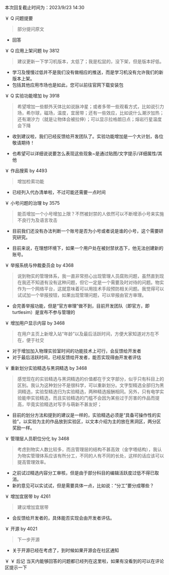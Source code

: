 本次回复截止时间为：2023/9/23 14:30

￥  Q 问题提要

> 部分提问原文

- 回答

￥  Q 应用上架问题 by 3812

> 建议更新一下学习机版本，太低了；我是松鼠的，没下架，但是版本好低。

-  学习及慢慢过低并不是我们没有做相应的推送，而是学习机没有允许我们的新版本上架。
-  包括其他应用市场也是如此，您可以前往官网下载安装包


￥  Q 实验功能增加 by 3918

> 希望增加一些额外天体比如说脉冲星；或者多带一些观看方式，比如说引力场，希尔球，磁场，温度，宜居带；还有一些效应，比如说什么潮汐加热；还有潮汐力（就是让物体会被拉伸）；可以显示拉格朗日点；熔岩行星温度会下降

- 收到建议啦，我们已经反馈给开发团队了。实验功能增加是一个大计划，各位敬请期待！

- 也希望可以详细说说要怎么表现这些现象~是通过贴图/文字提示/详细属性/其他


￥  作品搜索 by 4493

> 增加检索功能

- 已经列入代办清单啦，不过可能还需要一点时间

￥  小号问题的治理 by 3575

> 能否增加一个小号增加上限？不然被封禁的人依然可以不断增添小号来实施不良行为及语言攻击

- 目前我们还没有办法判断一个账号是否为小号或者说是谁的小号，这个需要研究研究。

- 目前来说，在理想环境下，如果一个用户处在被封禁状态下，他无法创建新的账号。

￥  举报系统与仲裁委员会 by 4368

> 说到物实的管理体系，我一直非常担心出现管理人员腐败问题，虽然直到现在我还不知道有没有这种问题，但它一定是一个需要及时对待的问题。物实作为一个网络平台，这就意味着可以用技术手段预防相关问题。我觉得可以试试加一个举报按钮，如果出现管理问题，可以举报由官方审理。

- 会完善举报功能，但是“官方审理”做不到，目前开发团队（即官方，即turtlesim）是宣布不参与管理的


￥  增加用户显示内容 by 3468

> 在用户主页上新增入站“年龄”以及最后活跃时间，方便大家知道对方在不在，便于社交

- 对于增加加入物理实验室时间的功能技术上可行，会反馈给开发者
- 对于最后活跃时间，已经反馈给开发者，能否实现得由开发者评估


￥  重新划分实验精选与黑洞精选 by 3468

> 感觉现在的实验精选与黑洞精选的价值都在于文字部分，似乎只有科目上的区别。我认为这种划分不是很科学，可以重新划分。文字型精选全部归为黑洞精选，实验型精选归为实验精选，两种精选报酬相同。另外，只有电学实验能申实验精选，而且实验精选的门槛不会因为某些过于厉害的作品而提高，毕竟实验精选对写手与萌新不甚友好；

- 目前的划分方法和提到的建议是一样的，实验精选必须是“具备可操作性的实验”，以实验为主的作品放到实验区，以文本介绍为主的放在黑洞区，两分区奖励一样。


￥  管理层人员职位分化 by 3468

> 考虑到物实人数比较多，而且管理层的结构不甚高效（金字塔结构），我认为物实管理体系应该有所分工，不同的人有不同的长处，这样的话应该可以提高管理效率。

- 之前试过精选内容分工审核，但是由于部分科目的编辑活跃度过低不得已取消。
- 新的意见可以实试试，但是需要具体一点，比如说：“分工”要分成哪些？


￥  增加宜居带 by 4261

> 建议增加宜居带

- 会反馈给开发者的，具体能否实现会由开发者评估。


￥  开源 by 4021

> 下一步开源

- 关于开源已经在考虑了，到时候如果开源会在社区通知


￥ ￥  后记
当天内能够回答的问题都已经列在这里啦，如果有没看到的可以在评论区提示一下